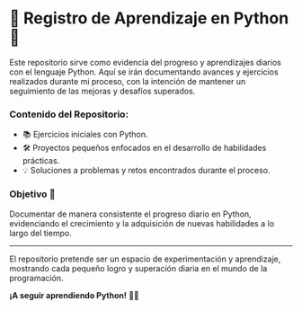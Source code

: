 # 🐍 Registro de Aprendizaje en Python 🚀

Este repositorio sirve como evidencia del progreso y aprendizajes diarios con el lenguaje Python. Aquí se irán documentando avances y ejercicios realizados durante mi proceso, con la intención de mantener un seguimiento de las mejoras y desafíos superados.

### Contenido del Repositorio:

- 📚 Ejercicios iniciales con Python.
- 🛠️ Proyectos pequeños enfocados en el desarrollo de habilidades prácticas.
- 💡 Soluciones a problemas y retos encontrados durante el proceso.

### Objetivo 🎯

Documentar de manera consistente el progreso diario en Python, evidenciando el crecimiento y la adquisición de nuevas habilidades a lo largo del tiempo.

---

El repositorio pretende ser un espacio de experimentación y aprendizaje, mostrando cada pequeño logro y superación diaria en el mundo de la programación.

**¡A seguir aprendiendo Python!** 🐍✨
